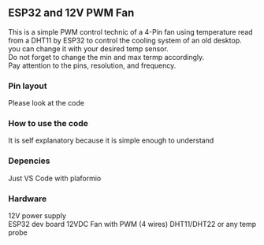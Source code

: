 ## ESP32 and 12V PWM Fan
 This is a simple PWM control technic of a 4-Pin fan using temperature read from a DHT11 by ESP32 to control the cooling system of an old desktop. <br>
 you can change it with your desired temp sensor.<br>
 Do not forget to change the min and max termp accordingly.<br>
 Pay attention to the pins, resolution, and frequency.
 ### Pin layout
 Please look at the code 
 ### How to use the code
 It is self explanatory because it is simple enough to understand
 ### Depencies
 Just VS Code with plaformio 
 ### Hardware 
 12V power supply<br>
 ESP32 dev board
 12VDC Fan with PWM (4 wires)
 DHT11/DHT22 or any temp probe
